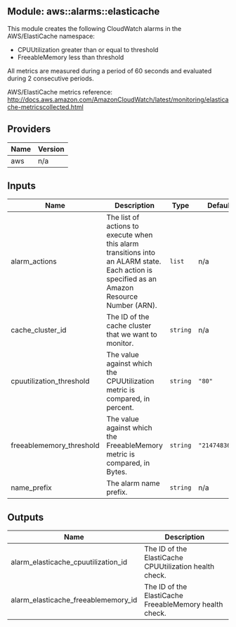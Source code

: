 ## Module: aws::alarms::elasticache

This module creates the following CloudWatch alarms in the  
AWS/ElastiCache namespace:

  - CPUUtilization greater than or equal to threshold  
  - FreeableMemory less than threshold

All metrics are measured during a period of 60 seconds and evaluated  
during 2 consecutive periods.

AWS/ElastiCache metrics reference:  
http://docs.aws.amazon.com/AmazonCloudWatch/latest/monitoring/elasticache-metricscollected.html

## Providers

| Name | Version |
|------|---------|
| aws | n/a |

## Inputs

| Name | Description | Type | Default | Required |
|------|-------------|------|---------|:-----:|
| alarm\_actions | The list of actions to execute when this alarm transitions into an ALARM state. Each action is specified as an Amazon Resource Number (ARN). | `list` | n/a | yes |
| cache\_cluster\_id | The ID of the cache cluster that we want to monitor. | `string` | n/a | yes |
| cpuutilization\_threshold | The value against which the CPUUtilization metric is compared, in percent. | `string` | `"80"` | no |
| freeablememory\_threshold | The value against which the FreeableMemory metric is compared, in Bytes. | `string` | `"2147483648"` | no |
| name\_prefix | The alarm name prefix. | `string` | n/a | yes |

## Outputs

| Name | Description |
|------|-------------|
| alarm\_elasticache\_cpuutilization\_id | The ID of the ElastiCache CPUUtilization health check. |
| alarm\_elasticache\_freeablememory\_id | The ID of the ElastiCache FreeableMemory health check. |

